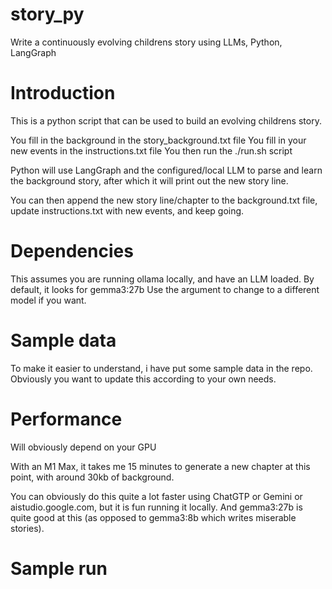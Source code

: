 # story_py
Write a continuously evolving childrens story using LLMs, Python, LangGraph

# Introduction

This is a python script that can be used to build an evolving childrens story.

You fill in the background in the story_background.txt file
You fill in your new events in the instructions.txt file
You then run the ./run.sh script 

Python will use LangGraph and the configured/local LLM to parse and learn the background story, after which it will print out the new story line.

You can then append the new story line/chapter to the background.txt file, update instructions.txt with new events, and keep going.

# Dependencies
This assumes you are running ollama locally, and have an LLM loaded. By default, it looks for gemma3:27b
Use the argument to change to a different model if you want.

# Sample data
To make it easier to understand, i have put some sample data in the repo. Obviously you want to update this according to your own needs.

# Performance
Will obviously depend on your GPU

With an M1 Max, it takes me 15 minutes to generate a new chapter at this point, with around 30kb of background.

You can obviously do this quite a lot faster using ChatGTP or Gemini or aistudio.google.com, but it is fun running it locally. And gemma3:27b is quite good at this (as opposed to gemma3:8b which writes miserable stories).

# Sample run


